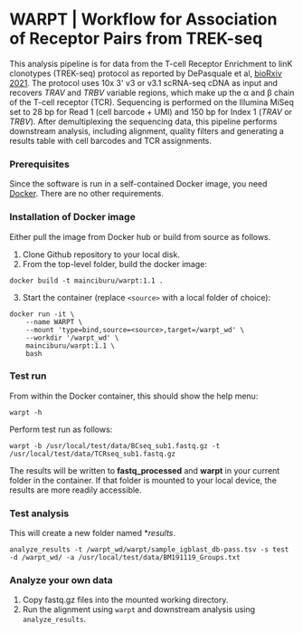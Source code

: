 # WARPT | Workflow for Association of Receptor Pairs from TREK-seq

This analysis pipeline is for data from the T-cell Receptor Enrichment to linK clonotypes (TREK-seq) protocol as reported by DePasquale et al, [bioRxiv 2021](https://www.biorxiv.org/content/10.1101/2021.12.01.470599v1). The protocol uses 10x 3' v3 or v3.1 scRNA-seq cDNA as input and recovers *TRAV* and *TRBV* variable regions, which make up the &alpha; and &beta; chain of the T-cell receptor (TCR). Sequencing is performed on the Illumina MiSeq set to 28 bp for Read 1 (cell barcode + UMI) and 150 bp for Index 1 (*TRAV* or *TRBV*). After demultiplexing the sequencing data, this pipeline performs downstream analysis, including alignment, quality filters and generating a results table with cell barcodes and TCR assignments.


### Prerequisites
Since the software is run in a self-contained Docker image, you need [Docker](https://www.docker.com). There are no other requirements.


### Installation of Docker image
Either pull the image from Docker hub or build from source as follows.

1. Clone Github repository to your local disk.
2. From the top-level folder, build the docker image:
```
docker build -t mainciburu/warpt:1.1 .
```
3. Start the container (replace `<source>` with a local folder of choice):
```
docker run -it \
	--name WARPT \
	--mount 'type=bind,source=<source>,target=/warpt_wd' \
	--workdir '/warpt_wd' \
	mainciburu/warpt:1.1 \
	bash
```


### Test run
From within the Docker container, this should show the help menu:
```
warpt -h
```
Perform test run as follows:
```
warpt -b /usr/local/test/data/BCseq_sub1.fastq.gz -t /usr/local/test/data/TCRseq_sub1.fastq.gz
```
The results will be written to **fastq_processed** and **warpt** in your current folder in the container. If that folder is mounted to your local device, the results are more readily accessible.


### Test analysis
This will create a new folder named **results*.
```
analyze_results -t /warpt_wd/warpt/sample_igblast_db-pass.tsv -s test -d /warpt_wd/ -a /usr/local/test/data/BM191119_Groups.txt
```


### Analyze your own data
1. Copy fastq.gz files into the mounted working directory.
2. Run the alignment using `warpt` and downstream analysis using `analyze_results`.
